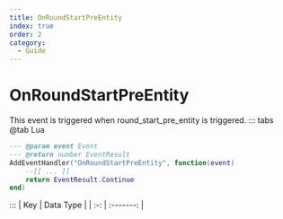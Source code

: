 ```yaml
---
title: OnRoundStartPreEntity
index: true
order: 2
category:
  - Guide
---
```


# OnRoundStartPreEntity
This event is triggered when round_start_pre_entity is triggered.
::: tabs
@tab Lua
```lua
--- @param event Event
--- @return number EventResult
AddEventHandler("OnRoundStartPreEntity", function(event)
    --[[ ... ]]
    return EventResult.Continue
end)
```

:::
| Key | Data Type |
| :-: | :-------: |